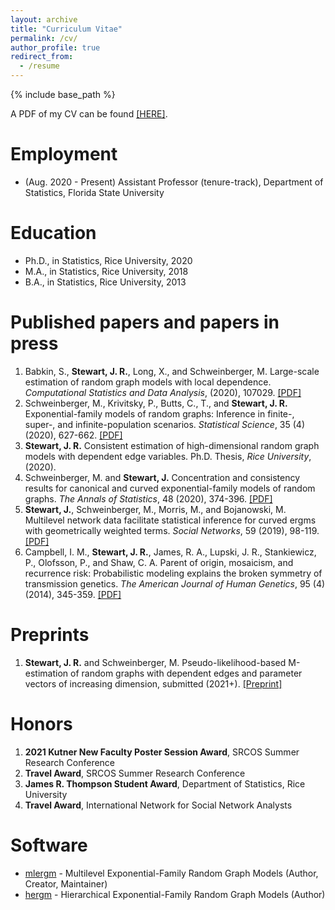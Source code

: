 ```yaml
---
layout: archive
title: "Curriculum Vitae"
permalink: /cv/
author_profile: true
redirect_from:
  - /resume
---
```


{% include base_path %}

A PDF of my CV can be found <a href="https://jrstew.github.io/files/cv.pdf">[HERE]</a>.


Employment
======
* (Aug. 2020 - Present) Assistant Professor (tenure-track), Department of Statistics, Florida State University


Education
======
* Ph.D., in Statistics, Rice University, 2020 
* M.A., in Statistics, Rice University, 2018
* B.A., in Statistics, Rice University, 2013


Published papers and papers in press
======
<ol>
<li>
Babkin, S., <b> Stewart, J. R.</b>, Long, X., and Schweinberger, M.
Large-scale estimation of random graph models with local dependence.
<i>Computational Statistics and Data Analysis</i>, (2020), 107029.
<a href="https://jrstew.github.io/files/csda.pdf">[PDF]</a>
</li>
<li>
Schweinberger, M., Krivitsky, P., Butts, C., T., and <b>Stewart, J. R.</b>
Exponential-family models of random graphs: Inference in finite-, super-, and infinite-population scenarios.
<i>Statistical Science</i>, 35 (4) (2020), 627-662.
<a href="https://jrstew.github.io/files/stat_science.pdf">[PDF]</a>
</li>
<li>
<b>Stewart, J. R.</b>
Consistent estimation of high-dimensional random graph models with dependent edge variables.
Ph.D. Thesis, 
<i>Rice University</i>, 
(2020).  
</li>
<li>
Schweinberger, M. and <b>Stewart, J.</b>
Concentration and consistency results for canonical and curved exponential-family models of random graphs.
<i>The Annals of Statistics</i>, 48 (2020), 374-396.
<a href="https://jrstew.github.io/files/aos.pdf">[PDF]</a>
</li>
<li>
<b>Stewart, J.</b>, Schweinberger, M., Morris, M., and Bojanowski, M.
Multilevel network data facilitate statistical inference for curved ergms with geometrically weighted terms.
<i>Social Networks</i>, 59 (2019), 98-119.
<a href="https://jrstew.github.io/files/social_networks.pdf">[PDF]</a>
</li>
<li>
Campbell, I. M., <b>Stewart, J. R.</b>, James, R. A., Lupski, J. R., Stankiewicz, P., Olofsson, P., and Shaw, C. A.
Parent of origin, mosaicism, and recurrence risk: Probabilistic modeling explains the broken symmetry of transmission genetics.
<i>The American Journal of Human Genetics</i>, 95 (4) (2014), 345-359.
<a href="https://jrstew.github.io/files/ajhg.pdf">[PDF]</a>
</li>
</ol>


Preprints 
===========
<ol>
<li>
<b>Stewart, J. R.</b> and Schweinberger, M.
Pseudo-likelihood-based M-estimation of random graphs with dependent edges and parameter vectors of increasing dimension,  
submitted (2021+). <a href="https://jrstew.github.io/files/pl.pdf">[Preprint]</a>
</li>
<!-- <li>
Fujimoto, K., <b>Stewart, J.</b>, Westherim, J., Brauchle, N., Hallmark, C., Benbow, N., D&#39;Aquila, R., Schneider, J.A., Schweinberger, M.
Characterizing hotspot HIV transmission networks, in preparation (2020+).
</li>
-->
</ol>


Honors
=========
<ol>
<li>
<b>2021 Kutner New Faculty Poster Session Award</b>, SRCOS Summer Research Conference
</li>
<li>
<b>Travel Award</b>, SRCOS Summer Research Conference
</li>
<li>
<b>James R. Thompson Student Award</b>, Department of Statistics, Rice University
</li>
<li>
<b>Travel Award</b>, International Network for Social Network Analysts
</li>
</ol>

 
Software 
======
<ul>
  <li><a href="https://cran.r-project.org/package=mlergm">mlergm</a> - Multilevel Exponential-Family Random Graph Models (Author, Creator, Maintainer)</li>
  <li><a href="https://cran.r-project.org/package=hergm">hergm</a> - Hierarchical Exponential-Family Random Graph Models (Author)</li>
</ul>

 
